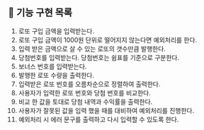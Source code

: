 ## 🚀 기능 구현 목록
1. 로또 구입 금액을 입력받는다.
2. 로또 구입 금액이 1000원 단위로 떨어지지 않는다면 예외처리를 한다.
3. 입력 받은 금액으로 살 수 있는 로또의 갯수만큼 발행한다.
4. 당첨번호를 입력받는다. 당첨번호는 쉼표를 기준으로 구분한다.
5. 보너스 번호를 입력받는다. 
6. 발행한 로또 수량을 출력한다.
7. 입력받은 로또 번호를 오름차순으로 정렬하여 출력한다.
8. 사용자가 입력한 로또 번호와 당첨 번호를 비교한다.
9. 비교 한 값을 토대로 당첨 내역과 수익률을 출력한다. 
10. 사용자가 잘못된 값을 입력 했을 때를 대비하여 예외처리를 진행한다.
11. 예외처리 시 에러 문구를 출력하고 다시 입력할 수 있도록 한다.